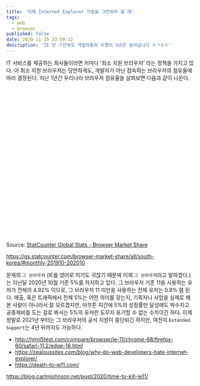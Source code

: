 ```yaml
---
title: '이제 Internet Explorer 지원을 그만둬야 할 때'
tags:
  - web
  - browser
published: false
date: 2020-11-25 23:59:12
description: 'IE 만 그만둬도 개발자들의 수명이 5년은 늘어납니다 ㅇㄱㄹㅇ'
---
```


IT 서비스를 제공하는 회사들이라면 저마다 '최소 지원 브라우저' 라는 정책을 가지고 있다. 이 최소 지원 브라우저는 당연하게도, 개발자가 아닌 접속하는 브라우저의 점유율에 따라 결정된다. 지난 1년간 우리나라 브라우저 점유율을 살펴보면 다음과 같이 나온다.

<div id="all-browser-KR-monthly-201910-202010" width="600" height="400" style="width:600px; height: 400px;"></div><!-- You may change the values of width and height above to resize the chart --><p>Source: <a href="https://gs.statcounter.com/browser-market-share/all/south-korea/#monthly-201910-202010">StatCounter Global Stats - Browser Market Share</a></p><script type="text/javascript" src="https://www.statcounter.com/js/fusioncharts.js"></script><script type="text/javascript" src="https://gs.statcounter.com/chart.php?all-browser-KR-monthly-201910-202010&chartWidth=600"></script>

https://gs.statcounter.com/browser-market-share/all/south-korea/#monthly-201910-202010

문제의 `그 브라우저` (IE를 영어로 치기도 귀찮기 때문에 이제 `그 브라우저`라고 말하겠다.) 는 지난달 2020년 10월 기준 5%를 차지하고 있다. 그 브라우저 기준 11을 사용하는 유저가 전체의 4.92% 이므로, 그 브라우저 11 미만을 사용하는 전체 유저는 0.8% 쯤 된다. 매출, 혹은 트래픽에서 전체 5%는 어떤 의미를 갖는지, 기획자나 사업을 실제로 해본 사람이 아니라서 잘 모르겠지만, 아무튼 지간에 5%의 성장률만 달성에도 박수치고 공중제비를 도는 걸로 봐서는 5%의 유저란 도무지 포기할 수 없는 수치이긴 하다. 이제 정말로 2021년 부터는 그 브라우저의 공식 지원이 중단되긴 하지만, 여전히 `Extended Support`는 4년 뒤까지도 가능하다.

- http://html5test.com/compare/browser/ie-11/chrome-68/firefox-60/safari-11.2/edge-18.html
- https://zealoussites.com/blog/why-do-web-developers-hate-internet-explorer/
- https://death-to-ie11.com/

https://blog.carlmjohnson.net/post/2020/time-to-kill-ie11/
